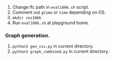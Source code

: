 1. Change lfc path in `eval100k.sh` script.
2. Comment out `gtime` or `time` depending on OS.
3. `mkdir res100k`
4. Run `eval100k.sh` at playground home.

### Graph generation.
1. `python3 gen_csv.py` in current directory.
2. `python3 graph_combined.py` in current directory.

